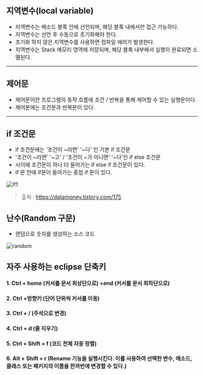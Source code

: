 ## 지역변수(local variable)
- 지역변수는 메소드 블록 안에 선언되며, 해당 블록 내에서만 접근 가능하다.
- 지역변수는 선언 후 수동으로 초기화해야 한다.
- 초기화 하지 않은 지역변수를 사용하면 컴파일 에러가 발생한다.
- 지역변수는 Stack 메모리 영역에 저장되며, 해당 블록 내부에서 실행이 완료되면 소멸된다.

---
## 제어문 
- 제어문이란 프로그램의 동작 흐름에 조건 / 반복을 통해 제어할 수 있는 실행문이다.
- 제어문에는 조건문과 반복문이 있다.

---
## if 조건문

- if 조건문에는 '조건이 ~라면' '~다' 인 기본 if 조건문
- '조건이 ~라면' '~고' / '조건이 ~가 아니면' '~다'인 if else 조건문
- 사이에 조건문이 하나 더 들어가는 if else if 조건문이 있다.
- if 문 안에 if문이 들어가는 중첩 if 문이 있다.

![if1](https://github.com/LeeKangHo1/My-Java-study/assets/171015955/f529c04f-0c77-4277-9234-cd154085c1e1)


> 출처 : https://datamoney.tistory.com/175

## 난수(Random 구문)
- 랜덤으로 숫자를 생성하는 소스 코드

![random](https://github.com/LeeKangHo1/My-Java-study/assets/171015955/17a260ea-a737-4ef7-86ae-0b0aac084e75)

## 자주 사용하는 eclipse 단축키
#### 1. Ctrl + home (커서를 문서 최상단으로) +end (커서를 문서 최하단으로)
#### 2. Ctrl +방향키 (단어 단위씩 커서를 이동)
#### 3. Ctrl + / (주석으로 변경)
#### 4. Ctrl + d (줄 지우기)
#### 5. Ctrl + Shift + f (코드 전체 자동 정렬)
#### 6. Alt + Shift + r (Rename 기능을 실행시킨다. 이를 사용하여 선택한 변수, 메소드, 클래스 또는 패키지의 이름을 한꺼번에 변경할 수 있다.)
